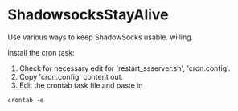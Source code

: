 # ShadowsocksStayAlive
Use various ways to keep ShadowSocks usable. willing.


Install the cron task:

1. Check for necessary edit for 'restart_ssserver.sh', 'cron.config'.
2. Copy 'cron.config' content out.
3. Edit the crontab task file and paste in

  ```
  crontab -e
  ```

